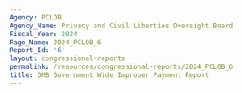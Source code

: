 ```yaml
---
Agency: PCLOB
Agency_Name: Privacy and Civil Liberties Oversight Board
Fiscal_Year: 2024
Page_Name: 2024_PCLOB_6
Report_Id: '6'
layout: congressional-reports
permalink: /resources/congressional-reports/2024_PCLOB_6
title: OMB Government Wide Improper Payment Report
---
```

